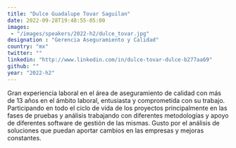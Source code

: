 ```yaml
---
title: "Dulce Guadalupe Tovar Saguilan"
date: 2022-09-28T19:48:55-05:00
images: 
 - "/images/speakers/2022-h2/dulce_tovar.jpg"
designation : "Gerencia Aseguramiento y Calidad"
country: "mx"
twitter: ""
linkedin: "http://www.linkedin.com/in/dulce-tovar-dulce-b277aa69"
github: ""
year: "2022-h2"
---
```


Gran experiencia laboral en el área de aseguramiento de calidad con más de 13 años en el ámbito laboral, entusiasta y comprometida con su trabajo. Participando en todo el ciclo de vida de los proyectos principalmente en las fases de pruebas y análisis trabajando con diferentes metodologías y apoyo de diferentes software de gestión de las mismas.
Gusto por el análisis de soluciones que puedan aportar cambios en las empresas y mejoras constantes.

